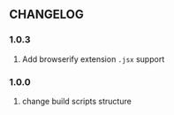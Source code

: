 ## CHANGELOG

### 1.0.3

1. Add browserify extension `.jsx` support

### 1.0.0 

1. change build scripts structure

